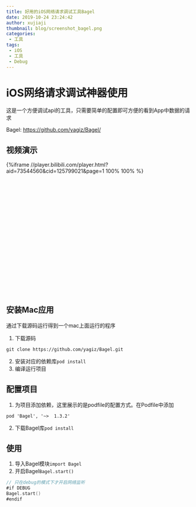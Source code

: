 ```yaml
---
title: 好用的iOS网络请求调试工具Bagel
date: 2019-10-24 23:24:42
author: xujiaji
thumbnail: blog/screenshot_bagel.png
categories:
 - 工具
tags:
 - iOS
 - 工具
 - Debug
---
```


# iOS网络请求调试神器使用

这是一个方便调试api的工具，只需要简单的配置即可方便的看到App中数据的请求

Bagel: <https://github.com/yagiz/Bagel/>

## 视频演示

<div style="width: 100%; display: inline-block; position: relative; padding-top: 70%; display: block; content: '';">
    <div style="position: absolute; top: 0; bottom: 0; right: 0; left: 0;">
    {%iframe //player.bilibili.com/player.html?aid=73544560&cid=125799021&page=1 100% 100% %}
    </div>
</div>

## 安装Mac应用

通过下载源码运行得到一个mac上面运行的程序

1. 下载源码
``` shell
git clone https://github.com/yagiz/Bagel.git
```
2. 安装对应的依赖库`pod install`
3. 编译运行项目


## 配置项目

1. 为项目添加依赖，这里展示的是podfile的配置方式。在Podfile中添加
``` shell
pod 'Bagel', '~>  1.3.2'
```
2. 下载Bagel库`pod install`

## 使用

1. 导入Bagel模块`import Bagel`
2. 开启Bagel`Bagel.start()`
``` swift
// 只在debug的模式下才开启网络监听
#if DEBUG
Bagel.start()
#endif
```
